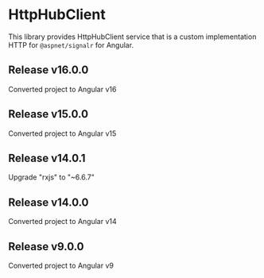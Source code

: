 # HttpHubClient

This library provides HttpHubClient service that is a custom implementation HTTP for ``@aspnet/signalr`` for Angular.

## Release v16.0.0
Converted project to Angular v16

## Release v15.0.0
Converted project to Angular v15

## Release v14.0.1
Upgrade "rxjs" to  "~6.6.7"

## Release v14.0.0
Converted project to Angular v14

## Release v9.0.0
Converted project to Angular v9
